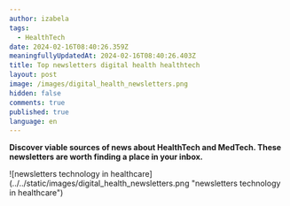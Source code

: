```yaml
---
author: izabela
tags:
  - HealthTech
date: 2024-02-16T08:40:26.359Z
meaningfullyUpdatedAt: 2024-02-16T08:40:26.403Z
title: Top newsletters digital health healthtech
layout: post
image: /images/digital_health_newsletters.png
hidden: false
comments: true
published: true
language: en
---
```

**Discover viable sources of news about HealthTech and MedTech. These newsletters are worth finding a place in your inbox.**

<div className="image">![newsletters technology in healthcare](../../static/images/digital_health_newsletters.png "newsletters technology in healthcare")</div>
